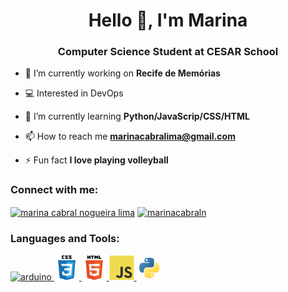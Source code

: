 

<h1 align="center">Hello 👋, I'm Marina</h1>
<h3 align="center">Computer Science Student at CESAR School</h3>

- 🔭 I’m currently working on **Recife de Memórias**

- 💻 Interested in DevOps

- 🌱 I’m currently learning **Python/JavaScrip/CSS/HTML**

- 📫 How to reach me **marinacabralima@gmail.com**

- ⚡ Fun fact **I love playing volleyball**

<h3 align="left">Connect with me:</h3>
<p align="left">
<a href="https://linkedin.com/in/marina cabral nogueira lima" target="blank"><img align="center" src="https://raw.githubusercontent.com/rahuldkjain/github-profile-readme-generator/master/src/images/icons/Social/linked-in-alt.svg" alt="marina cabral nogueira lima" height="30" width="40" /></a>
<a href="https://instagram.com/marinacabraln" target="blank"><img align="center" src="https://raw.githubusercontent.com/rahuldkjain/github-profile-readme-generator/master/src/images/icons/Social/instagram.svg" alt="marinacabraln" height="30" width="40" /></a>
</p>

<h3 align="left">Languages and Tools:</h3>
<p align="left"> <a href="https://www.arduino.cc/" target="_blank" rel="noreferrer"> <img src="https://cdn.worldvectorlogo.com/logos/arduino-1.svg" alt="arduino" width="40" height="40"/> </a> <a href="https://www.w3schools.com/css/" target="_blank" rel="noreferrer"> <img src="https://raw.githubusercontent.com/devicons/devicon/master/icons/css3/css3-original-wordmark.svg" alt="css3" width="40" height="40"/> </a> <a href="https://www.w3.org/html/" target="_blank" rel="noreferrer"> <img src="https://raw.githubusercontent.com/devicons/devicon/master/icons/html5/html5-original-wordmark.svg" alt="html5" width="40" height="40"/> </a> <a href="https://developer.mozilla.org/en-US/docs/Web/JavaScript" target="_blank" rel="noreferrer"> <img src="https://raw.githubusercontent.com/devicons/devicon/master/icons/javascript/javascript-original.svg" alt="javascript" width="40" height="40"/> </a> <a href="https://www.python.org" target="_blank" rel="noreferrer"> <img src="https://raw.githubusercontent.com/devicons/devicon/master/icons/python/python-original.svg" alt="python" width="40" height="40"/> </a> </p>

<!--
**Marinacnlima/Marinacnlima** is a ✨ _special_ ✨ repository because its `README.md` (this file) appears on your GitHub profile.

